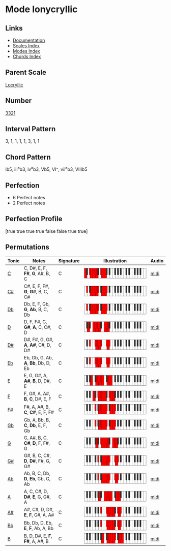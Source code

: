 # Mode Ionycryllic

## Links

- [Documentation](README.md)
- [Scales Index](Scales.md)
- [Modes Index](Modes.md)
- [Chords Index](Chords.md)

## Parent Scale

[Locryllic](ScaleLocryllic.md)

## Number

[3321](https://ianring.com/musictheory/scales/3321)

## Interval Pattern

3, 1, 1, 1, 1, 3, 1, 1

## Chord Pattern

Ib5, iii⁰b3, iv⁰b3, Vb5, VI⁺, vii⁰b3, VIIIb5

## Perfection

- 6 Perfect notes
- 2 Perfect notes

## Perfection Profile

[true true true true false false true true]

## Permutations

| Tonic | Notes | Signature | Illustration | Audio |
|-------|-------|-----------|--------------|-------|
| [C](ModeCNaturalIonycryllic.md) | C, D#, E, F, **F#**, **G**, A#, B, C | C | ![CNaturalIonycryllic](ModeCNaturalIonycryllic.png) | [midi](https://github.com/edipermadi/music/blob/main/docs/ModeCNaturalIonycryllic.mid?raw=true) |
| [C#](ModeCSharpIonycryllic.md) | C#, E, F, F#, **G**, **G#**, B, C, C# | C | ![CSharpIonycryllic](ModeCSharpIonycryllic.png) | [midi](https://github.com/edipermadi/music/blob/main/docs/ModeCSharpIonycryllic.mid?raw=true) |
| [Db](ModeDFlatIonycryllic.md) | Db, E, F, Gb, **G**, **Ab**, B, C, Db | C | ![DFlatIonycryllic](ModeDFlatIonycryllic.png) | [midi](https://github.com/edipermadi/music/blob/main/docs/ModeDFlatIonycryllic.mid?raw=true) |
| [D](ModeDNaturalIonycryllic.md) | D, F, F#, G, **G#**, **A**, C, C#, D | C | ![DNaturalIonycryllic](ModeDNaturalIonycryllic.png) | [midi](https://github.com/edipermadi/music/blob/main/docs/ModeDNaturalIonycryllic.mid?raw=true) |
| [D#](ModeDSharpIonycryllic.md) | D#, F#, G, G#, **A**, **A#**, C#, D, D# | C | ![DSharpIonycryllic](ModeDSharpIonycryllic.png) | [midi](https://github.com/edipermadi/music/blob/main/docs/ModeDSharpIonycryllic.mid?raw=true) |
| [Eb](ModeEFlatIonycryllic.md) | Eb, Gb, G, Ab, **A**, **Bb**, Db, D, Eb | C | ![EFlatIonycryllic](ModeEFlatIonycryllic.png) | [midi](https://github.com/edipermadi/music/blob/main/docs/ModeEFlatIonycryllic.mid?raw=true) |
| [E](ModeENaturalIonycryllic.md) | E, G, G#, A, **A#**, **B**, D, D#, E | C | ![ENaturalIonycryllic](ModeENaturalIonycryllic.png) | [midi](https://github.com/edipermadi/music/blob/main/docs/ModeENaturalIonycryllic.mid?raw=true) |
| [F](ModeFNaturalIonycryllic.md) | F, G#, A, A#, **B**, **C**, D#, E, F | C | ![FNaturalIonycryllic](ModeFNaturalIonycryllic.png) | [midi](https://github.com/edipermadi/music/blob/main/docs/ModeFNaturalIonycryllic.mid?raw=true) |
| [F#](ModeFSharpIonycryllic.md) | F#, A, A#, B, **C**, **C#**, E, F, F# | C | ![FSharpIonycryllic](ModeFSharpIonycryllic.png) | [midi](https://github.com/edipermadi/music/blob/main/docs/ModeFSharpIonycryllic.mid?raw=true) |
| [Gb](ModeGFlatIonycryllic.md) | Gb, A, Bb, B, **C**, **Db**, E, F, Gb | C | ![GFlatIonycryllic](ModeGFlatIonycryllic.png) | [midi](https://github.com/edipermadi/music/blob/main/docs/ModeGFlatIonycryllic.mid?raw=true) |
| [G](ModeGNaturalIonycryllic.md) | G, A#, B, C, **C#**, **D**, F, F#, G | C | ![GNaturalIonycryllic](ModeGNaturalIonycryllic.png) | [midi](https://github.com/edipermadi/music/blob/main/docs/ModeGNaturalIonycryllic.mid?raw=true) |
| [G#](ModeGSharpIonycryllic.md) | G#, B, C, C#, **D**, **D#**, F#, G, G# | C | ![GSharpIonycryllic](ModeGSharpIonycryllic.png) | [midi](https://github.com/edipermadi/music/blob/main/docs/ModeGSharpIonycryllic.mid?raw=true) |
| [Ab](ModeAFlatIonycryllic.md) | Ab, B, C, Db, **D**, **Eb**, Gb, G, Ab | C | ![AFlatIonycryllic](ModeAFlatIonycryllic.png) | [midi](https://github.com/edipermadi/music/blob/main/docs/ModeAFlatIonycryllic.mid?raw=true) |
| [A](ModeANaturalIonycryllic.md) | A, C, C#, D, **D#**, **E**, G, G#, A | C | ![ANaturalIonycryllic](ModeANaturalIonycryllic.png) | [midi](https://github.com/edipermadi/music/blob/main/docs/ModeANaturalIonycryllic.mid?raw=true) |
| [A#](ModeASharpIonycryllic.md) | A#, C#, D, D#, **E**, **F**, G#, A, A# | C | ![ASharpIonycryllic](ModeASharpIonycryllic.png) | [midi](https://github.com/edipermadi/music/blob/main/docs/ModeASharpIonycryllic.mid?raw=true) |
| [Bb](ModeBFlatIonycryllic.md) | Bb, Db, D, Eb, **E**, **F**, Ab, A, Bb | C | ![BFlatIonycryllic](ModeBFlatIonycryllic.png) | [midi](https://github.com/edipermadi/music/blob/main/docs/ModeBFlatIonycryllic.mid?raw=true) |
| [B](ModeBNaturalIonycryllic.md) | B, D, D#, E, **F**, **F#**, A, A#, B | C | ![BNaturalIonycryllic](ModeBNaturalIonycryllic.png) | [midi](https://github.com/edipermadi/music/blob/main/docs/ModeBNaturalIonycryllic.mid?raw=true) |
